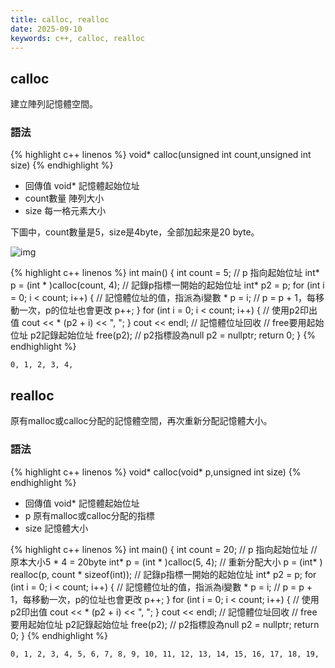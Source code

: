 ```yaml
---
title: calloc, realloc
date: 2025-09-10
keywords: c++, calloc, realloc 
---
```

## calloc
建立陣列記憶體空間。
### 語法
{% highlight c++ linenos %}
void* calloc(unsigned int count,unsigned int size)
{% endhighlight %}

- 回傳值 void\* 記憶體起始位址
- count數量 陣列大小
- size 每一格元素大小

下圖中，count數量是5，size是4byte，全部加起來是20 byte。<br>

![img]({{site.imgurl}}/c++/calloc.png)<br>

{% highlight c++ linenos %}
int main() {
  int count = 5;
  // p 指向起始位址
  int* p = (int * )calloc(count, 4);
  // 記錄p指標一開始的起始位址
  int* p2 = p;
  for (int i = 0; i < count; i++) {
    // 記憶體位址的值，指派為i變數
    * p = i;
    // p = p + 1，每移動一次，p的位址也會更改
    p++;
  }
  for (int i = 0; i < count; i++) {
    // 使用p2印出值
    cout << * (p2 + i) << ", ";
  }
  cout << endl;
  // 記憶體位址回收
  // free要用起始位址 p2記錄起始位址
  free(p2);
  // p2指標設為null
  p2 = nullptr;
  return 0;
}
{% endhighlight %}
```
0, 1, 2, 3, 4, 
```

## realloc
原有malloc或calloc分配的記憶體空間，再次重新分配記憶體大小。
### 語法
{% highlight c++ linenos %}
void* calloc(void* p,unsigned int size)
{% endhighlight %}

- 回傳值 void\* 記憶體起始位址
- p 原有malloc或calloc分配的指標
- size 記憶體大小

{% highlight c++ linenos %}
int main() {
  int count = 20;
  // p 指向起始位址
  // 原本大小5 * 4 = 20byte
  int* p = (int * )calloc(5, 4);
  // 重新分配大小
  p = (int* ) realloc(p, count * sizeof(int));
  // 記錄p指標一開始的起始位址
  int* p2 = p;
  for (int i = 0; i < count; i++) {
    // 記憶體位址的值，指派為i變數
    * p = i;
    // p = p + 1，每移動一次，p的位址也會更改
    p++;
  }
  for (int i = 0; i < count; i++) {
    // 使用p2印出值
    cout << * (p2 + i) << ", ";
  }
  cout << endl;
  // 記憶體位址回收
  // free要用起始位址 p2記錄起始位址
  free(p2);
  // p2指標設為null
  p2 = nullptr;
  return 0;
}
{% endhighlight %}
```
0, 1, 2, 3, 4, 5, 6, 7, 8, 9, 10, 11, 12, 13, 14, 15, 16, 17, 18, 19, 
```